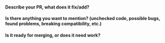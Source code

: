 #### Describe your PR, what does it fix/add?


#### Is there anything you want to mention? (unchecked code, possible bugs, found problems, breaking compatibility, etc.)


#### Is it ready for merging, or does it need work?


